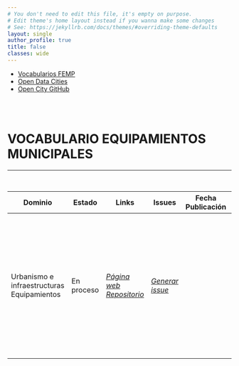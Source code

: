 ```yaml
---
# You don't need to edit this file, it's empty on purpose.
# Edit theme's home layout instead if you wanna make some changes
# See: https://jekyllrb.com/docs/themes/#overriding-theme-defaults
layout: single
author_profile: true 
title: false
classes: wide
---
```

<head>
<link href="stylesheet.css" rel="stylesheet"/>
  
  <nav class="style-4">
<ul class="menu-4">
	<li class="current"><a href="https://fempcatalogo.github.io/FEMPTFG/" data-hover="Vocabularios FEMP">Vocabularios FEMP</a></li>
	<li class="left"><a href="http://vocab.linkeddata.es/datosabiertos/" data-hover="Open Data Cities">Open Data Cities</a></li>
	<li class="left"><a href="https://github.com/opencitydata/" data-hover="Open City GitHub">Open City GitHub</a></li>
</ul>
	</nav>
	<br><br>
  
</head>

<div id="bodyid">
<link href="stylesheet.css" rel="stylesheet"/>

<h1> VOCABULARIO EQUIPAMIENTOS MUNICIPALES </h1>
</div>
  
---

&nbsp;
 

  
  
  
| Dominio |  Estado  |   Links   |   Issues   |    Fecha Publicación |   Prefijo   | Formatos |   Liciencia | Idiomas   | Descripción |
| -------- | -------- | --------- | ---------- | --------------- | -------- | --------- | -------- | --------- | ---------- | 
| Urbanismo e infraestructuras   Equipamientos | En proceso | *[Página web](http://vocab.linkeddata.es/datosabiertos/def/urbanismo-infraestructuras/equipamiento-municipal/index-en.html)* *[Repositorio](https://github.com/opencitydata/sociedad-bienestar-equipamientos-municipales)*  |  *[Generar issue](https://github.com/opencitydata/sociedad-bienestar-equipamientos-municipales/issues)*   | 	 | eseqmu | rdf+xml   html   turtle  | CC-BY  | es  | Este vocabulario describe de forma concreta los equipamientos municipales. Para ello lleva a cabo una clasificacion de los mismos basada en un tesauro de hasta tres niveles de profundidad. |
 
 
  
 
  

 

 
 &nbsp;   	
 



